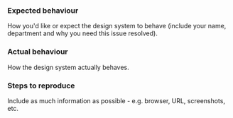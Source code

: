 ### Expected behaviour
How you'd like or expect the design system to behave (include your name, department and why you need this issue resolved).

### Actual behaviour
How the design system actually behaves.

### Steps to reproduce
Include as much information as possible - e.g. browser, URL, screenshots, etc.
